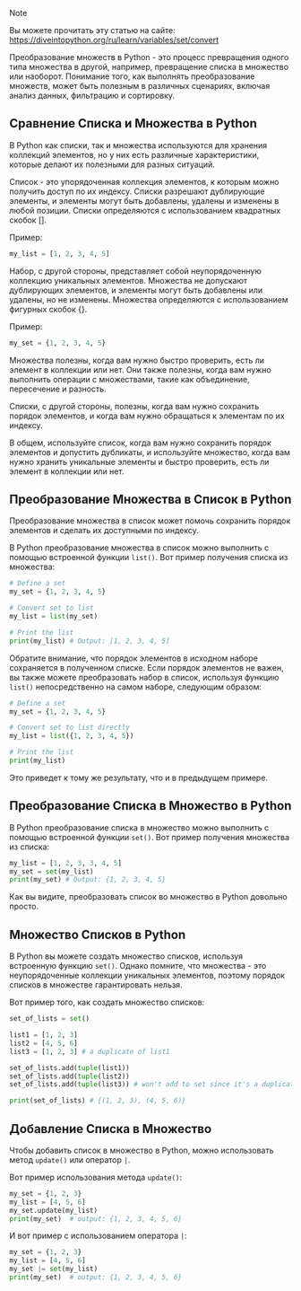 > [!NOTE]
> Вы можете прочитать эту статью на сайте: https://diveintopython.org/ru/learn/variables/set/convert

Преобразование множеств в Python - это процесс превращения одного типа множества в другой, например, превращение списка в множество или наоборот. Понимание того, как выполнять преобразование множеств, может быть полезным в различных сценариях, включая анализ данных, фильтрацию и сортировку.

## Сравнение Списка и Множества в Python

В Python как списки, так и множества используются для хранения коллекций элементов, но у них есть различные характеристики, которые делают их полезными для разных ситуаций.

Список - это упорядоченная коллекция элементов, к которым можно получить доступ по их индексу. Списки разрешают дублирующие элементы, и элементы могут быть добавлены, удалены и изменены в любой позиции. Списки определяются с использованием квадратных скобок [].

Пример:

```python
my_list = [1, 2, 3, 4, 5]
```

Набор, с другой стороны, представляет собой неупорядоченную коллекцию уникальных элементов. Множества не допускают дублирующих элементов, и элементы могут быть добавлены или удалены, но не изменены. Множества определяются с использованием фигурных скобок {}.

Пример:

```python
my_set = {1, 2, 3, 4, 5}
```

Множества полезны, когда вам нужно быстро проверить, есть ли элемент в коллекции или нет. Они также полезны, когда вам нужно выполнить операции с множествами, такие как объединение, пересечение и разность.

Списки, с другой стороны, полезны, когда вам нужно сохранить порядок элементов, и когда вам нужно обращаться к элементам по их индексу.

В общем, используйте список, когда вам нужно сохранить порядок элементов и допустить дубликаты, и используйте множество, когда вам нужно хранить уникальные элементы и быстро проверить, есть ли элемент в коллекции или нет.

## Преобразование Множества в Список в Python

Преобразование множества в список может помочь сохранить порядок элементов и сделать их доступными по индексу.

В Python преобразование множества в список можно выполнить с помощью встроенной функции `list()`. Вот пример получения списка из множества:

```python
# Define a set
my_set = {1, 2, 3, 4, 5}

# Convert set to list
my_list = list(my_set)

# Print the list
print(my_list) # Output: [1, 2, 3, 4, 5]
```

Обратите внимание, что порядок элементов в исходном наборе сохраняется в полученном списке. Если порядок элементов не важен, вы также можете преобразовать набор в список, используя функцию `list()` непосредственно на самом наборе, следующим образом:

```python
# Define a set
my_set = {1, 2, 3, 4, 5}

# Convert set to list directly
my_list = list({1, 2, 3, 4, 5})

# Print the list
print(my_list)
```

Это приведет к тому же результату, что и в предыдущем примере.

## Преобразование Списка в Множество в Python

В Python преобразование списка в множество можно выполнить с помощью встроенной функции `set()`. Вот пример получения множества из списка:

```python
my_list = [1, 2, 3, 3, 4, 5]
my_set = set(my_list)
print(my_set) # Output: {1, 2, 3, 4, 5}
```

Как вы видите, преобразовать список во множество в Python довольно просто.

## Множество Списков в Python

В Python вы можете создать множество списков, используя встроенную функцию `set()`. Однако помните, что множества - это неупорядоченные коллекции уникальных элементов, поэтому порядок списков в множестве гарантировать нельзя.

Вот пример того, как создать множество списков:

```python
set_of_lists = set()

list1 = [1, 2, 3]
list2 = [4, 5, 6]
list3 = [1, 2, 3] # a duplicate of list1

set_of_lists.add(tuple(list1))
set_of_lists.add(tuple(list2))
set_of_lists.add(tuple(list3)) # won't add to set since it's a duplicate of list1

print(set_of_lists) # {(1, 2, 3), (4, 5, 6)}
```

## Добавление Списка в Множество

Чтобы добавить список в множество в Python, можно использовать метод `update()` или оператор `|`.

Вот пример использования метода `update()`:

```python
my_set = {1, 2, 3}
my_list = [4, 5, 6]
my_set.update(my_list)
print(my_set)  # output: {1, 2, 3, 4, 5, 6}
```

И вот пример с использованием оператора `|`:

```python
my_set = {1, 2, 3}
my_list = [4, 5, 6]
my_set |= set(my_list)
print(my_set)  # output: {1, 2, 3, 4, 5, 6}
```

